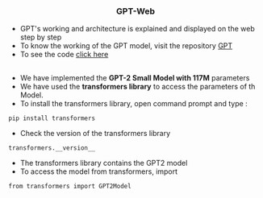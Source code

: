 ### <div align = "center">GPT-Web</div>
- GPT's working and architecture is explained and displayed on the web step by step 
- To know the working of the GPT model, visit the repository [GPT](https://github.com/SHIVAMAMBAH/GPT-Model)
- To see the code [click here](https://github.com/SHIVAMAMBAH/GPT-Web/blob/main/model.py)

##
- We have implemented the **GPT-2 Small Model with 117M** parameters
- We have used the **transformers library** to access the parameters of th Model.
- To install the transformers library, open command prompt and type : 
```
pip install transformers
```
- Check the version of the transformers library
```
transformers.__version__
```
- The transformers library contains the GPT2 model
- To access the model from transformers, import
```
from transformers import GPT2Model
```
